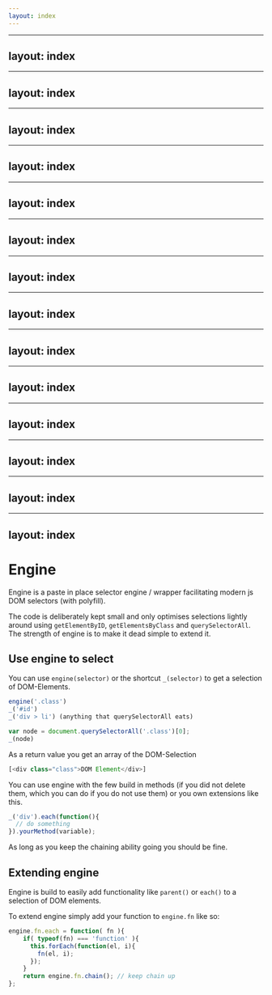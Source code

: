 ```yaml
---
layout: index
---
```



---
layout: index
---


---
layout: index
---


---
layout: index
---


---
layout: index
---


---
layout: index
---


---
layout: index
---


---
layout: index
---


---
layout: index
---


---
layout: index
---


---
layout: index
---


---
layout: index
---


---
layout: index
---


---
layout: index
---


---
layout: index
---


# Engine
Engine is a paste in place selector engine / wrapper facilitating modern js DOM selectors (with polyfill).

The code is deliberately kept small and only optimises selections lightly around using `getElementByID`, `getElementsByClass` and `querySelectorAll`. The strength of engine is to make it dead simple to extend it.

## Use engine to select

You can use `engine(selector)` or the shortcut `_(selector)` to get a selection of DOM-Elements. 

```javascript
engine('.class')
_('#id')
_('div > li') (anything that querySelectorAll eats)

var node = document.querySelectorAll('.class')[0];
_(node)
```

As a return value you get an array of the DOM-Selection 

```javascript
[<div class="class">DOM Element</div>]
```

You can use engine with the few build in methods (if you did not delete them, which you can do if you do not use them) or you own extensions like this.

```javascript
_('div').each(function(){ 
  // do something 
}).yourMethod(variable);
```

As long as you keep the chaining ability going you should be fine.

## Extending engine

Engine is build to easily add functionality like `parent()` or `each()` to a selection of DOM elements.

To extend engine simply add your function to `engine.fn` like so:
```javascript
engine.fn.each = function( fn ){
	if( typeof(fn) === 'function' ){
	  this.forEach(function(el, i){
	    fn(el, i);
	  });
	}
	return engine.fn.chain(); // keep chain up
};
```
 

